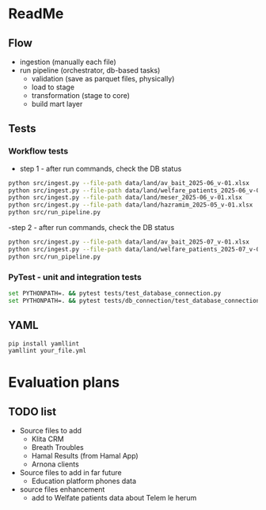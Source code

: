 # ReadMe

## Flow
- ingestion (manually each file)
- run pipeline (orchestrator, db-based tasks)
    - validation (save as parquet files, physically)
    - load to stage
    - transformation (stage to core)
    - build mart layer 

## Tests
### Workflow tests
- step 1 - after run commands, check the DB status
```bash
python src/ingest.py --file-path data/land/av_bait_2025-06_v-01.xlsx
python src/ingest.py --file-path data/land/welfare_patients_2025-06_v-01.xlsx
python src/ingest.py --file-path data/land/meser_2025-06_v-01.xlsx
python src/ingest.py --file-path data/land/hazramim_2025-05_v-01.xlsx
python src/run_pipeline.py
```
-step 2 - after run commands, check the DB status
```bash
python src/ingest.py --file-path data/land/av_bait_2025-07_v-01.xlsx
python src/ingest.py --file-path data/land/welfare_patients_2025-07_v-01.xlsx
python src/run_pipeline.py
```

### PyTest - unit and integration tests
```bash
set PYTHONPATH=. && pytest tests/test_database_connection.py
set PYTHONPATH=. && pytest tests/db_connection/test_database_connection.py
```

## YAML
```bash
pip install yamllint
yamllint your_file.yml
```

# Evaluation plans
## TODO list
- Source files to add
    - Klita CRM
    - Breath Troubles
    - Hamal Results (from Hamal App)
    - Arnona clients
- Source files to add in far future 
    - Education platform phones data
- source files enhancement 
    - add to Welfate patients data about Telem le herum
